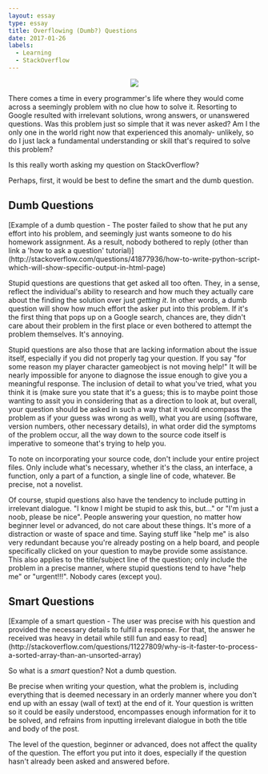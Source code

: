 ```yaml
---
layout: essay
type: essay
title: Overflowing (Dumb?) Questions
date: 2017-01-26
labels:
  - Learning
  - StackOverflow
---
```


<center><img class="ui medium right floated rounded image" src="http://www.iconsdb.com/icons/preview/guacamole-green/question-mark-xxl.png"></center>

There comes a time in every programmer's life where they would come across a seemingly problem with no clue how to solve it. Resorting to Google resulted with irrelevant solutions, wrong answers, or unanswered questions. Was this problem just so simple that it was never asked? Am I the only one in the world right now that experienced this anomaly- unlikely, so do I just lack a fundamental understanding or skill that's required to solve this problem?

Is this really worth asking my question on StackOverflow?

Perhaps, first, it would be best to define the smart and the dumb question.

<h2>Dumb Questions</h2> [Example of a dumb question - The poster failed to show that he put any effort into his problem, and seemingly just wants someone to do his homework assignment. As a result, nobody bothered to reply (other than link a 'how to ask a question' tutorial)](http://stackoverflow.com/questions/41877936/how-to-write-python-script-which-will-show-specific-output-in-html-page)

Stupid questions are questions that get asked all too often. They, in a sense, reflect the individual's ability to research and how much they actually care about the finding the solution over just <i>getting it</i>. In other words, a dumb question will show how much effort the asker put into this problem. If it's the first thing that pops up on a Google search, chances are, they didn't care about their problem in the first place or even bothered to attempt the problem themselves. It's annoying.

Stupid questions are also those that are lacking information about the issue itself, especially if you did not properly tag your question. If you say "for some reason my player character gameobject is not moving help!" It will be nearly impossible for anyone to diagnose the issue enough to give you a meaningful response. The inclusion of detail to what you've tried, what you think it is (make sure you state that it's a guess; this is to maybe point those wanting to assit you in considering that as a direction to look at, but overall, your question should be asked in such a way that it would encompass the problem as if your guess was wrong as well), what you are using (software, version numbers, other necessary details), in what order did the symptoms of the problem occur, all the way down to the source code itself is imperative to someone that's trying to help you.

To note on incorporating your source code, don't include your entire project files. Only include what's necessary, whether it's the class, an interface, a function, only a part of a function, a single line of code, whatever. Be precise, not a novelist.

Of course, stupid questions also have the tendency to include putting in irrelevant dialogue. "I know I might be stupid to ask this, but..." or "I'm just a noob, please be nice". People answering your question, no matter how beginner level or advanced, do not care about these things. It's more of a distraction or waste of space and time. Saying stuff like "help me" is also very redundant because you're already posting on a help board, and people specifically clicked on your question to maybe provide some assistance. This also applies to the title/subject line of the question; only include the problem in a precise manner, where stupid questions tend to have "help me" or "urgent!!!". Nobody cares (except you).

<h2>Smart Questions</h2> [Example of a smart question - The user was precise with his question and provided the necessary details to fulfill a response. For that, the answer he received was heavy in detail while still fun and easy to read](http://stackoverflow.com/questions/11227809/why-is-it-faster-to-process-a-sorted-array-than-an-unsorted-array)

So what is a <i>smart</i> question? Not a dumb question.

Be precise when writing your question, what the problem is, including everything that is deemed necessary in an orderly manner where you don't end up with an essay (wall of text) at the end of it. Your question is written so it could be easily understood, encompasses enough information for it to be solved, and refrains from inputting irrelevant dialogue in both the title and body of the post. 

The level of the question, beginner or advanced, does not affect the quality of the question. The effort you put into it does, especially if the question hasn't already been asked and answered before. 
